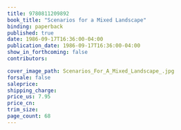 ```yaml
---
title: 9780811209892
book_title: "Scenarios for a Mixed Landscape"
binding: paperback
published: true
date: 1986-09-17T16:36:00-04:00
publication_date: 1986-09-17T16:36:00-04:00
show_in_forthcoming: false
contributors:

cover_image_path: Scenarios_For_A_Mixed_Landscape_.jpg
forsale: false
saleprice:
shipping_charge:
price_us: 7.95
price_cn:
trim_size:
page_count: 68
---
```


